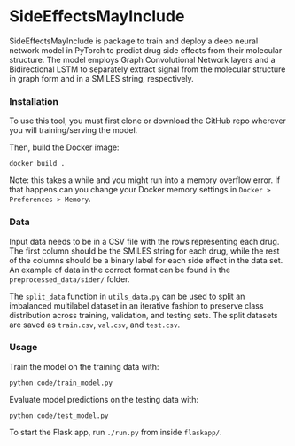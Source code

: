 # SideEffectsMayInclude

SideEffectsMayInclude is package to train and deploy a deep neural network model in PyTorch to predict drug side effects from their molecular structure. The model employs Graph Convolutional Network layers and a Bidirectional LSTM to separately extract signal from the molecular structure in graph form and in a SMILES string, respectively.

### Installation

To use this tool, you must first clone or download the GitHub repo wherever you will training/serving the model.

Then, build the Docker image:

`docker build .`

Note: this takes a while and you might run into a memory overflow error. If that happens can you change your Docker memory settings in `Docker > Preferences > Memory`.

### Data

Input data needs to be in a CSV file with the rows representing each drug. The first column should be the SMILES string for each drug, while the rest of the columns should be a binary label for each side effect in the data set. An example of data in the correct format can be found in the `preprocessed_data/sider/` folder.

The `split_data` function in `utils_data.py` can be used to split an imbalanced multilabel dataset in an iterative fashion to preserve class distribution across training, validation, and testing sets. The split datasets are saved as `train.csv`, `val.csv`, and `test.csv`.

### Usage

Train the model on the training data with:

`python code/train_model.py`

Evaluate model predictions on the testing data with:

`python code/test_model.py`

To start the Flask app, run `./run.py` from inside `flaskapp/`.
